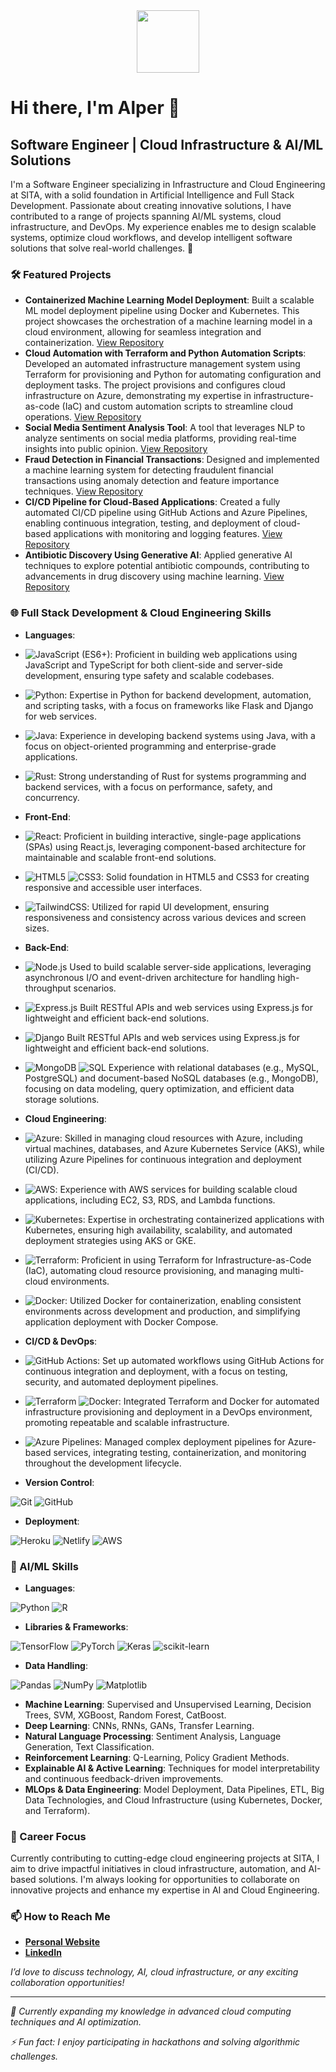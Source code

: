<!--
**artificialvirus/artificialvirus** is a ✨ _special_ ✨ repository because its `README.md` (this file) appears on your GitHub profile.

Here are some ideas to get you started:

- 🔭 I’m currently working on ...
- 🌱 I’m currently learning ...
- 👯 I’m looking to collaborate on ...
- 🤔 I’m looking for help with ...
- 💬 Ask me about ...
- 📫 How to reach me: ...
- 😄 Pronouns: ...
- ⚡ Fun fact: ...
-->

<div id="header" align="center">
  <img src="https://media.giphy.com/media/YYW0hHizzIOrlhimPG/giphy.gif" width="100"/>
</div>

# Hi there, I'm Alper 👋

## Software Engineer | Cloud Infrastructure & AI/ML Solutions

I'm a Software Engineer specializing in Infrastructure and Cloud Engineering at SITA, with a solid foundation in Artificial Intelligence and Full Stack Development. Passionate about creating innovative solutions, I have contributed to a range of projects spanning AI/ML systems, cloud infrastructure, and DevOps. My experience enables me to design scalable systems, optimize cloud workflows, and develop intelligent software solutions that solve real-world challenges. 🚀

### 🛠️ Featured Projects

- **Containerized Machine Learning Model Deployment**: Built a scalable ML model deployment pipeline using Docker and Kubernetes. This project showcases the orchestration of a machine learning model in a cloud environment, allowing for seamless integration and containerization. [View Repository](https://github.com/artificialvirus/)
- **Cloud Automation with Terraform and Python Automation Scripts**: Developed an automated infrastructure management system using Terraform for provisioning and Python for automating configuration and deployment tasks. The project provisions and configures cloud infrastructure on Azure, demonstrating my expertise in infrastructure-as-code (IaC) and custom automation scripts to streamline cloud operations. [View Repository](https://github.com/artificialvirus/)
- **Social Media Sentiment Analysis Tool**: A tool that leverages NLP to analyze sentiments on social media platforms, providing real-time insights into public opinion. [View Repository](https://github.com/artificialvirus/)
- **Fraud Detection in Financial Transactions**: Designed and implemented a machine learning system for detecting fraudulent financial transactions using anomaly detection and feature importance techniques. [View Repository](https://github.com/artificialvirus/)
- **CI/CD Pipeline for Cloud-Based Applications**: Created a fully automated CI/CD pipeline using GitHub Actions and Azure Pipelines, enabling continuous integration, testing, and deployment of cloud-based applications with monitoring and logging features. [View Repository](https://github.com/artificialvirus/)
- **Antibiotic Discovery Using Generative AI**: Applied generative AI techniques to explore potential antibiotic compounds, contributing to advancements in drug discovery using machine learning. [View Repository](https://github.com/artificialvirus/)

### 🌐 Full Stack Development & Cloud Engineering Skills

- **Languages**:

- ![JavaScript (ES6+)](https://img.shields.io/badge/-JavaScript-F7DF1E?style=flat&logo=javascript&logoColor=black): Proficient in building web applications using JavaScript and TypeScript for both client-side and server-side development, ensuring type safety and scalable codebases.

- ![Python](https://img.shields.io/badge/-Python-3776AB?style=flat&logo=python&logoColor=white): Expertise in Python for backend development, automation, and scripting tasks, with a focus on frameworks like Flask and Django for web services.

- ![Java](https://img.shields.io/badge/-Java-007396?style=flat&logo=java&logoColor=white): Experience in developing backend systems using Java, with a focus on object-oriented programming and enterprise-grade applications.

- ![Rust](https://img.shields.io/badge/-Rust-000000?style=flat&logo=rust&logoColor=white): Strong understanding of Rust for systems programming and backend services, with a focus on performance, safety, and concurrency.

- **Front-End**:

- ![React](https://img.shields.io/badge/-React-61DAFB?style=flat&logo=react&logoColor=black): Proficient in building interactive, single-page applications (SPAs) using React.js, leveraging component-based architecture for maintainable and scalable front-end solutions.

- ![HTML5](https://img.shields.io/badge/-HTML5-E34F26?style=flat&logo=html5&logoColor=white) ![CSS3](https://img.shields.io/badge/-CSS3-1572B6?style=flat&logo=css3&logoColor=white): Solid foundation in HTML5 and CSS3 for creating responsive and accessible user interfaces.

- ![TailwindCSS](https://img.shields.io/badge/-TailwindCSS-7952B3?style=flat&logo=bootstrap&logoColor=white): Utilized for rapid UI development, ensuring responsiveness and consistency across various devices and screen sizes.

- **Back-End**:

- ![Node.js](https://img.shields.io/badge/-Node.js-339933?style=flat&logo=nodedotjs&logoColor=white) Used to build scalable server-side applications, leveraging asynchronous I/O and event-driven architecture for handling high-throughput scenarios.

- ![Express.js](https://img.shields.io/badge/-Express.js-000000?style=flat&logo=express&logoColor=white) Built RESTful APIs and web services using Express.js for lightweight and efficient back-end solutions.

- ![Django](https://img.shields.io/badge/-Django-092E20?style=flat&logo=django&logoColor=white) Built RESTful APIs and web services using Express.js for lightweight and efficient back-end solutions.

- ![MongoDB](https://img.shields.io/badge/-MongoDB-47A248?style=flat&logo=mongodb&logoColor=white ) ![SQL](https://img.shields.io/badge/-SQL-4479A1?style=flat&logo=mysql&logoColor=white) Experience with relational databases (e.g., MySQL, PostgreSQL) and document-based NoSQL databases (e.g., MongoDB), focusing on data modeling, query optimization, and efficient data storage solutions.

- **Cloud Engineering**:

- ![Azure](https://img.shields.io/badge/-Azure-0078D4?style=flat&logo=microsoftazure&logoColor=white): Skilled in managing cloud resources with Azure, including virtual machines, databases, and Azure Kubernetes Service (AKS), while utilizing Azure Pipelines for continuous integration and deployment (CI/CD).

- ![AWS](https://img.shields.io/badge/-AWS-232F3E?style=flat&logo=amazonaws&logoColor=white): Experience with AWS services for building scalable cloud applications, including EC2, S3, RDS, and Lambda functions.

- ![Kubernetes](https://img.shields.io/badge/-Kubernetes-326CE5?style=flat&logo=kubernetes&logoColor=white): Expertise in orchestrating containerized applications with Kubernetes, ensuring high availability, scalability, and automated deployment strategies using AKS or GKE.

- ![Terraform](https://img.shields.io/badge/-Terraform-7B42BC?style=flat&logo=terraform&logoColor=white): Proficient in using Terraform for Infrastructure-as-Code (IaC), automating cloud resource provisioning, and managing multi-cloud environments.

- ![Docker](https://img.shields.io/badge/-Docker-2496ED?style=flat&logo=docker&logoColor=white): Utilized Docker for containerization, enabling consistent environments across development and production, and simplifying application deployment with Docker Compose.

- **CI/CD & DevOps**:

- ![GitHub Actions](https://img.shields.io/badge/-GitHub%20Actions-2088FF?style=flat&logo=github-actions&logoColor=white): Set up automated workflows using GitHub Actions for continuous integration and deployment, with a focus on testing, security, and automated deployment pipelines.

- ![Terraform](https://img.shields.io/badge/-Terraform-7B42BC?style=flat&logo=terraform&logoColor=white) ![Docker](https://img.shields.io/badge/-Docker-2496ED?style=flat&logo=docker&logoColor=white): Integrated Terraform and Docker for automated infrastructure provisioning and deployment in a DevOps environment, promoting repeatable and scalable infrastructure.

- ![Azure Pipelines](https://img.shields.io/badge/-Azure%20Pipelines-2560E0?style=flat&logo=azure-pipelines&logoColor=white): Managed complex deployment pipelines for Azure-based services, integrating testing, containerization, and monitoring throughout the development lifecycle.


- **Version Control**:

![Git](https://img.shields.io/badge/-Git-F05032?style=flat&logo=git&logoColor=white) 
![GitHub](https://img.shields.io/badge/-GitHub-181717?style=flat&logo=github&logoColor=white)

- **Deployment**:

![Heroku](https://img.shields.io/badge/-Heroku-430098?style=flat&logo=heroku&logoColor=white)
![Netlify](https://img.shields.io/badge/-Netlify-00C7B7?style=flat&logo=netlify&logoColor=white)
![AWS](https://img.shields.io/badge/-AWS-232F3E?style=flat&logo=amazonaws&logoColor=white)


### 🤖 AI/ML Skills

- **Languages**:

![Python](https://img.shields.io/badge/-Python-3776AB?style=flat&logo=python&logoColor=white)
![R](https://img.shields.io/badge/-R-276DC3?style=flat&logo=r&logoColor=white)

- **Libraries & Frameworks**:

![TensorFlow](https://img.shields.io/badge/-TensorFlow-FF6F00?style=flat&logo=tensorflow&logoColor=white)
![PyTorch](https://img.shields.io/badge/-PyTorch-EE4C2C?style=flat&logo=pytorch&logoColor=white)
![Keras](https://img.shields.io/badge/-Keras-D00000?style=flat&logo=keras&logoColor=white)
![scikit-learn](https://img.shields.io/badge/-scikit_learn-F7931E?style=flat&logo=scikit-learn&logoColor=white)

- **Data Handling**:

![Pandas](https://img.shields.io/badge/-Pandas-150458?style=flat&logo=pandas&logoColor=white)
![NumPy](https://img.shields.io/badge/-NumPy-013243?style=flat&logo=numpy&logoColor=white)
![Matplotlib](https://img.shields.io/badge/-Matplotlib-FF6F00?style=flat&logo=matplotlib&logoColor=white)


- **Machine Learning**: Supervised and Unsupervised Learning, Decision Trees, SVM, XGBoost, Random Forest, CatBoost.
- **Deep Learning**: CNNs, RNNs, GANs, Transfer Learning.
- **Natural Language Processing**: Sentiment Analysis, Language Generation, Text Classification.
- **Reinforcement Learning**: Q-Learning, Policy Gradient Methods.
- **Explainable AI & Active Learning**: Techniques for model interpretability and continuous feedback-driven improvements.
- **MLOps & Data Engineering**: Model Deployment, Data Pipelines, ETL, Big Data Technologies, and Cloud Infrastructure (using Kubernetes, Docker, and Terraform).


### 🚀 Career Focus

Currently contributing to cutting-edge cloud engineering projects at SITA, I aim to drive impactful initiatives in cloud infrastructure, automation, and AI-based solutions. I'm always looking for opportunities to collaborate on innovative projects and enhance my expertise in AI and Cloud Engineering.


### 📫 How to Reach Me

- **[Personal Website](https://alperonder.dev)**
- **[LinkedIn](https://www.linkedin.com/in/alper-onder-dev)**

*I’d love to discuss technology, AI, cloud infrastructure, or any exciting collaboration opportunities!*


---

*🌱 Currently expanding my knowledge in advanced cloud computing techniques and AI optimization.*

*⚡ Fun fact: I enjoy participating in hackathons and solving algorithmic challenges.*
